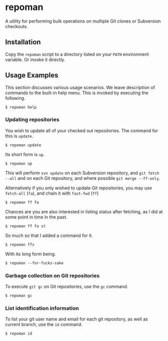# repoman

A utility for performing bulk operations on multiple Git clones or
Subversion checkouts.

## Installation

Copy the `repoman` script to a directory listed on your `PATH` environment
variable. Or invoke it directly.

## Usage Examples

This section discusses various usage scenarios. We leave description of
commands to the built-in help menu. This is invoked by executing the
following.

    $ repoman help

### Updating repositories

You wish to update all of your checked out repositories.  The command for this
is `update`.

    $ repoman update

Its short form is `up`.

    $ repoman up

This will perform `svn update` on each Subversion repository, and `git fetch
--all` and on each Git repository, and where possible `git merge --ff-only`.

Alternatively if you only wished to update Git repositories, you may use
`fetch-all` (`fa`), and chain it with `fast-fwd` (`ff`)

    $ repoman ff fa

Chances are you are also interested in listing status after fetching, as I did
at some point in time in the past.

    $ repoman ff fa st

So much so that I added a command for it.

    $ repoman ffs

With its long form being.

    $ repoman --for-fucks-sake

### Garbage collection on Git repositories

To execute `git gc` on Git repositories, use the `gc` command.

    $ repoman gc

### List identification information

To list your git user name and email for each git repository, as well as
current branch, use the `id` command.

    $ repoman id
